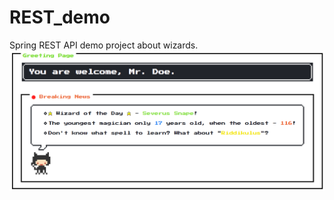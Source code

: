 # REST_demo
Spring REST API demo project about wizards.
![Welcome page](https://raw.githubusercontent.com/1Lorde/REST_demo/master/Screenshot%20from%202020-04-22%2016-02-07.png)
